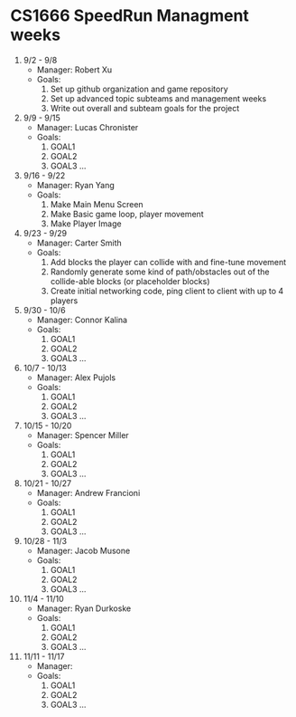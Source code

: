 # CS1666 SpeedRun Managment weeks

1. 9/2 - 9/8
	* Manager: Robert Xu
	* Goals:
		1. Set up github organization and game repository
		2. Set up advanced topic subteams and management weeks
		3. Write out overall and subteam goals for the project
1. 9/9 - 9/15
	* Manager: Lucas Chronister
	* Goals:
		1. GOAL1
		2. GOAL2
		3. GOAL3
		...
1. 9/16 - 9/22
	* Manager: Ryan Yang
	* Goals:
		1. Make Main Menu Screen
		2. Make Basic game loop, player movement
		3. Make Player Image
1. 9/23 - 9/29
	* Manager: Carter Smith
	* Goals:
		1. Add blocks the player can collide with and fine-tune movement
		2. Randomly generate some kind of path/obstacles out of the collide-able blocks (or placeholder blocks)
		3. Create initial networking code, ping client to client with up to 4 players
1. 9/30 - 10/6
	* Manager: Connor Kalina
	* Goals:
		1. GOAL1
		2. GOAL2
		3. GOAL3
		...
1. 10/7 - 10/13
	* Manager: Alex Pujols
	* Goals:
		1. GOAL1
		2. GOAL2
		3. GOAL3
		...
1. 10/15 - 10/20
	* Manager: Spencer Miller
	* Goals:
		1. GOAL1
		2. GOAL2
		3. GOAL3
		...
1. 10/21 - 10/27
	* Manager: Andrew Francioni
	* Goals:
		1. GOAL1
		2. GOAL2
		3. GOAL3
		...
1. 10/28 - 11/3
	* Manager: Jacob Musone
	* Goals:
		1. GOAL1
		2. GOAL2
		3. GOAL3
		...
1. 11/4 - 11/10
	* Manager: Ryan Durkoske
	* Goals:
		1. GOAL1
		2. GOAL2
		3. GOAL3
		...
1. 11/11 - 11/17
	* Manager:
	* Goals:
		1. GOAL1
		2. GOAL2
		3. GOAL3
		...		

